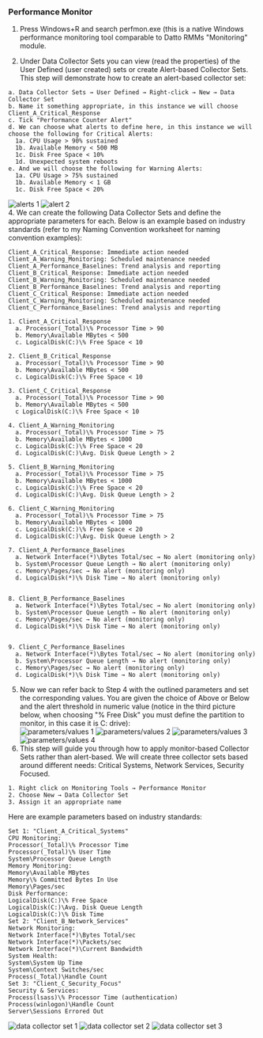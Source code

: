 ### Performance Monitor
1. Press Windows+R and search perfmon.exe (this is a native Windows performance monitoring tool comparable to Datto RMMs "Monitoring" module.

2. Under Data Collector Sets you can view (read the properties) of the User Defined (user created) sets or create Alert-based Collector Sets. This step will demonstrate how to create an alert-based collector set:
```
a. Data Collector Sets → User Defined → Right-click → New → Data Collector Set
b. Name it something appropriate, in this instance we will choose Client_A_Critical_Response
c. Tick "Performance Counter Alert"
d. We can choose what alerts to define here, in this instance we will choose the following for Critical Alerts:
  1a. CPU Usage > 90% sustained
  1b. Available Memory < 500 MB
  1c. Disk Free Space < 10%
  1d. Unexpected system reboots
e. And we will choose the following for Warning Alerts:
  1a. CPU Usage > 75% sustained
  1b. Available Memory < 1 GB
  1c. Disk Free Space < 20%
```
![alerts 1](https://github.com/nickbruggen90/LabsVol8021Q/blob/main/Project%205%3A%20MSP%20Operation%20Lab%20-%20Datto%20RMM%20Workflow%20Simulation/Images/Screenshot%202025-06-20%20024320.png)
![alert 2](https://github.com/nickbruggen90/LabsVol8021Q/blob/main/Project%205%3A%20MSP%20Operation%20Lab%20-%20Datto%20RMM%20Workflow%20Simulation/Images/Screenshot%202025-06-19%20131707.png)  
4. We can create the following Data Collector Sets and define the appropriate parameters for each. Below is an example based on industry standards (refer to my Naming Convention worksheet for naming convention examples):
```
Client_A_Critical_Response: Immediate action needed
Client_A_Warning_Monitoring: Scheduled maintenance needed
Client_A_Performance_Baselines: Trend analysis and reporting
Client_B_Critical_Response: Immediate action needed
Client_B_Warning_Monitoring: Scheduled maintenance needed
Client_B_Performance_Baselines: Trend analysis and reporting
Client_C_Critical_Response: Immediate action needed
Client_C_Warning_Monitoring: Scheduled maintenance needed
Client_C_Performance_Baselines: Trend analysis and reporting
```
```
1. Client_A_Critical_Response
  a. Processor(_Total)\% Processor Time > 90
  b. Memory\Available MBytes < 500
  c. LogicalDisk(C:)\% Free Space < 10

2. Client_B_Critical_Response
  a. Processor(_Total)\% Processor Time > 90
  b. Memory\Available MBytes < 500
  c. LogicalDisk(C:)\% Free Space < 10

3. Client_C_Critical_Response
  a. Processor(_Total)\% Processor Time > 90
  b. Memory\Available MBytes < 500
  c LogicalDisk(C:)\% Free Space < 10

4. Client_A_Warning_Monitoring
  a. Processor(_Total)\% Processor Time > 75
  b. Memory\Available MBytes < 1000
  c. LogicalDisk(C:)\% Free Space < 20
  d. LogicalDisk(C:)\Avg. Disk Queue Length > 2

5. Client_B_Warning_Monitoring
  a. Processor(_Total)\% Processor Time > 75
  b. Memory\Available MBytes < 1000
  c. LogicalDisk(C:)\% Free Space < 20
  d. LogicalDisk(C:)\Avg. Disk Queue Length > 2

6. Client_C_Warning_Monitoring
  a. Processor(_Total)\% Processor Time > 75
  b. Memory\Available MBytes < 1000
  c. LogicalDisk(C:)\% Free Space < 20
  d. LogicalDisk(C:)\Avg. Disk Queue Length > 2

7. Client_A_Performance_Baselines
  a. Network Interface(*)\Bytes Total/sec → No alert (monitoring only)
  b. System\Processor Queue Length → No alert (monitoring only)
  c. Memory\Pages/sec → No alert (monitoring only)
  d. LogicalDisk(*)\% Disk Time → No alert (monitoring only)


8. Client_B_Performance_Baselines
  a. Network Interface(*)\Bytes Total/sec → No alert (monitoring only)
  b. System\Processor Queue Length → No alert (monitoring only)
  c. Memory\Pages/sec → No alert (monitoring only)
  d. LogicalDisk(*)\% Disk Time → No alert (monitoring only)


9. Client_C_Performance_Baselines
  a. Network Interface(*)\Bytes Total/sec → No alert (monitoring only)
  b. System\Processor Queue Length → No alert (monitoring only)
  c. Memory\Pages/sec → No alert (monitoring only)
  d. LogicalDisk(*)\% Disk Time → No alert (monitoring only)
```
5. Now we can refer back to Step 4 with the outlined parameters and set the corresponding values. You are given the choice of Above or Below and the alert threshold in numeric value (notice in the third picture below, when choosing "% Free Disk" you must define the partition to monitor, in this case it is C: drive):  
![parameters/values 1](https://github.com/nickbruggen90/LabsVol8021Q/blob/main/Project%205%3A%20MSP%20Operation%20Lab%20-%20Datto%20RMM%20Workflow%20Simulation/Images/Screenshot%202025-06-19%20133610.png)
![parameters/values 2](https://github.com/nickbruggen90/LabsVol8021Q/blob/main/Project%205%3A%20MSP%20Operation%20Lab%20-%20Datto%20RMM%20Workflow%20Simulation/Images/Screenshot%202025-06-19%20133718.png)
![parameters/values 3](https://github.com/nickbruggen90/LabsVol8021Q/blob/main/Project%205%3A%20MSP%20Operation%20Lab%20-%20Datto%20RMM%20Workflow%20Simulation/Images/Screenshot%202025-06-19%20133756.png)
![parameters/values 4](https://github.com/nickbruggen90/LabsVol8021Q/blob/main/Project%205%3A%20MSP%20Operation%20Lab%20-%20Datto%20RMM%20Workflow%20Simulation/Images/Screenshot%202025-06-19%20134029.png)
6. This step will guide you through how to apply monitor-based Collector Sets rather than alert-based. We will create three collector sets based around different needs: Critical Systems, Network Services, Security Focused.
```
1. Right click on Monitoring Tools → Performance Monitor
2. Choose New → Data Collector Set
3. Assign it an appropriate name
```
Here are example parameters based on industry standards:
```
Set 1: "Client_A_Critical_Systems"
CPU Monitoring:
Processor(_Total)\% Processor Time
Processor(_Total)\% User Time
System\Processor Queue Length
Memory Monitoring:
Memory\Available MBytes
Memory\% Committed Bytes In Use
Memory\Pages/sec
Disk Performance:
LogicalDisk(C:)\% Free Space
LogicalDisk(C:)\Avg. Disk Queue Length
LogicalDisk(C:)\% Disk Time
Set 2: "Client_B_Network_Services"
Network Monitoring:
Network Interface(*)\Bytes Total/sec
Network Interface(*)\Packets/sec
Network Interface(*)\Current Bandwidth
System Health:
System\System Up Time
System\Context Switches/sec
Process(_Total)\Handle Count
Set 3: "Client_C_Security_Focus"
Security & Services:
Process(lsass)\% Processor Time (authentication)
Process(winlogon)\Handle Count
Server\Sessions Errored Out
```
![data collector set 1](https://github.com/nickbruggen90/LabsVol8021Q/blob/main/Project%205%3A%20MSP%20Operation%20Lab%20-%20Datto%20RMM%20Workflow%20Simulation/Images/Screenshot%202025-06-19%20122100.png)
![data collector set 2](https://github.com/nickbruggen90/LabsVol8021Q/blob/main/Project%205%3A%20MSP%20Operation%20Lab%20-%20Datto%20RMM%20Workflow%20Simulation/Images/Screenshot%202025-06-19%20122129.png)
![data collector set 3](https://github.com/nickbruggen90/LabsVol8021Q/blob/main/Project%205%3A%20MSP%20Operation%20Lab%20-%20Datto%20RMM%20Workflow%20Simulation/Images/Screenshot%202025-06-19%20122913.png)

